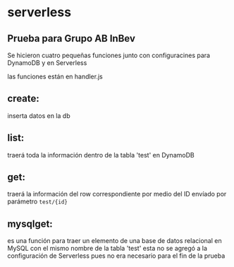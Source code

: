 # serverless

## Prueba para Grupo AB InBev

Se hicieron cuatro pequeñas funciones junto con configuracines para DynamoDB y en Serverless

las funciones están en handler.js

## create: 
inserta datos en la db

## list: 
traerá toda la información dentro de la tabla 'test' en DynamoDB

## get: 
traerá la información del row correspondiente por medio del ID envíado por parámetro ```test/{id}```

## mysqlget: 
es una función para traer un elemento de una base de datos relacional en MySQL con el mismo nombre de la tabla 'test'
esta no se agregó a la configuración de Serverless pues no era necesario para el fin de la prueba
